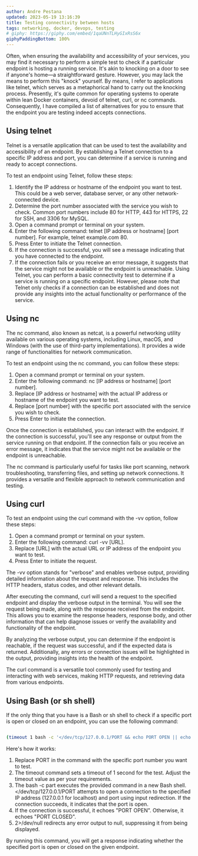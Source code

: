 ```yaml
---
author: Andre Pestana
updated: 2023-05-19 13:16:39
title: Testing connectivity between hosts
tags: networking, docker, devops, testing
# giphy: https://giphy.com/embed/1qaUNnTLHyGIxRsS6x
giphyPaddingBottom: 100%
---
```


<!-- excerpt -->

Often, when ensuring the availability and accessibility of your services, you may find it necessary to perform a simple test to check if a particular endpoint is hosting a running service. It's akin to knocking on a door to see if anyone's home—a straightforward gesture. However, you may lack the means to perform this "knock" yourself. By means, I refer to applications like telnet, which serves as a metaphorical hand to carry out the knocking process. Presently, it's quite common for operating systems to operate within lean Docker containers, devoid of telnet, curl, or nc commands. Consequently, I have compiled a list of alternatives for you to ensure that the endpoint you are testing indeed accepts connections.

<!-- excerpt -->

## Using telnet

Telnet is a versatile application that can be used to test the availability and accessibility of an endpoint. By establishing a Telnet connection to a specific IP address and port, you can determine if a service is running and ready to accept connections.

To test an endpoint using Telnet, follow these steps:

1. Identify the IP address or hostname of the endpoint you want to test. This could be a web server, database server, or any other network-connected device.
2. Determine the port number associated with the service you wish to check. Common port numbers include 80 for HTTP, 443 for HTTPS, 22 for SSH, and 3306 for MySQL.
3. Open a command prompt or terminal on your system.
4. Enter the following command: telnet [IP address or hostname] [port number]. For example, telnet example.com 80.
5. Press Enter to initiate the Telnet connection.
6. If the connection is successful, you will see a message indicating that you have connected to the endpoint.
7. If the connection fails or you receive an error message, it suggests that the service might not be available or the endpoint is unreachable.
   Using Telnet, you can perform a basic connectivity test to determine if a service is running on a specific endpoint. However, please note that Telnet only checks if a connection can be established and does not provide any insights into the actual functionality or performance of the service.

## Using nc

The nc command, also known as netcat, is a powerful networking utility available on various operating systems, including Linux, macOS, and Windows (with the use of third-party implementations). It provides a wide range of functionalities for network communication.

To test an endpoint using the nc command, you can follow these steps:

1. Open a command prompt or terminal on your system.
2. Enter the following command: nc [IP address or hostname] [port number].
3. Replace [IP address or hostname] with the actual IP address or hostname of the endpoint you want to test.
4. Replace [port number] with the specific port associated with the service you wish to check.
5. Press Enter to initiate the connection.

Once the connection is established, you can interact with the endpoint. If the connection is successful, you'll see any response or output from the service running on that endpoint. If the connection fails or you receive an error message, it indicates that the service might not be available or the endpoint is unreachable.

The nc command is particularly useful for tasks like port scanning, network troubleshooting, transferring files, and setting up network connections. It provides a versatile and flexible approach to network communication and testing.

## Using curl

To test an endpoint using the curl command with the -vv option, follow these steps:

1. Open a command prompt or terminal on your system.
2. Enter the following command: curl -vv [URL].
3. Replace [URL] with the actual URL or IP address of the endpoint you want to test.
4. Press Enter to initiate the request.

The -vv option stands for "verbose" and enables verbose output, providing detailed information about the request and response. This includes the HTTP headers, status codes, and other relevant details.

After executing the command, curl will send a request to the specified endpoint and display the verbose output in the terminal. You will see the request being made, along with the response received from the endpoint. This allows you to examine the response headers, response body, and other information that can help diagnose issues or verify the availability and functionality of the endpoint.

By analyzing the verbose output, you can determine if the endpoint is reachable, if the request was successful, and if the expected data is returned. Additionally, any errors or connection issues will be highlighted in the output, providing insights into the health of the endpoint.

The curl command is a versatile tool commonly used for testing and interacting with web services, making HTTP requests, and retrieving data from various endpoints.

## Using Bash (or sh shell)

If the only thing that you have is a Bash or sh shell to check if a specific port is open or closed on an endpoint, you can use the following command:

```sh

(timeout 1 bash -c '</dev/tcp/127.0.0.1/PORT && echo PORT OPEN || echo PORT CLOSED') 2>/dev/null

```

Here's how it works:

1. Replace PORT in the command with the specific port number you want to test.
2. The timeout command sets a timeout of 1 second for the test. Adjust the timeout value as per your requirements.
3. The bash -c part executes the provided command in a new Bash shell.
   </dev/tcp/127.0.0.1/PORT attempts to open a connection to the specified IP address (127.0.0.1 for localhost) and port using input redirection. If the connection succeeds, it indicates that the port is open.
4. If the connection is successful, it echoes "PORT OPEN". Otherwise, it echoes "PORT CLOSED".
5. 2>/dev/null redirects any error output to null, suppressing it from being displayed.

By running this command, you will get a response indicating whether the specified port is open or closed on the given endpoint.
